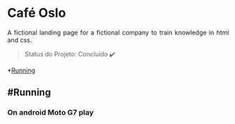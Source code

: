 <h1>Café Oslo</h1>
<p align="justify">A fictional landing page for a fictional company to train knowledge in html and css.</p>

> Status do Projeto: Concluido :heavy_check_mark:


<!--ts-->
  *[Running](#Running)
<!--te-->

<h2>#Running</h2>
<h3>On android Moto G7 play</h3>
